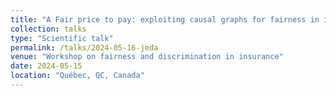```yaml
---
title: "A Fair price to pay: exploiting causal graphs for fairness in insurance"
collection: talks
type: "Scientific talk"
permalink: /talks/2024-05-16-jeda
venue: "Workshop on fairness and discrimination in insurance"
date: 2024-05-15
location: "Québec, QC, Canada"
---
```



